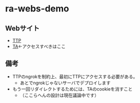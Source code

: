 # ra-webs-demo

## Webサイト

- [TTP](https://aa32-2001-200-0-8801-6e2b-59ff-fe94-16b2.ngrok-free.app)
- [TA](test5.ochano.co)←アクセスすべきはここ

## 備考

- TTPのngrokを制約上、最初にTTPにアクセスする必要がある。
  - あとでngrokじゃないサーバでデプロイします
- もう一回リダイレクトするためには、TAのcookieを消すこと
  - （ここらへんの設計は現在議論中です）

